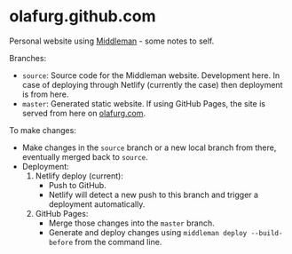 # olafurg.github.com
Personal website using [Middleman](https://middlemanapp.com/) - some notes to self.

Branches:
 * ```source```: Source code for the Middleman website. Development here. In case of deploying through Netlify (currently the case) then deployment is from here.
 * ```master```: Generated static website. If using GitHub Pages, the site is served from here on [olafurg.com](http://olafurg.com).

To make changes:
* Make changes in the ```source``` branch or a new local branch from there, eventually merged back to ```source```.
* Deployment:
  1) Netlify deploy (current):
     * Push to GitHub.
     * Netlify will detect a new push to this branch and trigger a deployment automatically.
  1) GitHub Pages:
     * Merge those changes into the ```master``` branch.
     * Generate and deploy changes using ```middleman deploy --build-before``` from the command line.
